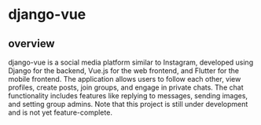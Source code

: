 # django-vue 
## overview
django-vue is a social media platform similar to Instagram, developed using Django for the backend, Vue.js for the web frontend, and Flutter for the mobile frontend. The application allows users to follow each other, view profiles, create posts, join groups, and engage in private chats. The chat functionality includes features like replying to messages, sending images, and setting group admins. Note that this project is still under development and is not yet feature-complete.
